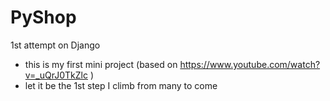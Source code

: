 # PyShop
1st attempt on Django
- this is my first mini project (based on https://www.youtube.com/watch?v=_uQrJ0TkZlc )
- let it be the 1st step I climb from many to come
